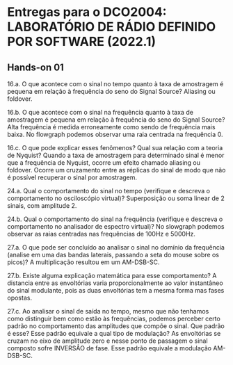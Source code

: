 # Entregas para o DCO2004: LABORATÓRIO DE RÁDIO DEFINIDO POR SOFTWARE (2022.1)
## Hands-on 01
16.a. O que acontece com o sinal no tempo quanto à taxa de amostragem é pequena em relação à frequência do seno do Signal Source?
Aliasing ou foldover.

16.b. O que acontece com o sinal na frequência quanto à taxa de amostragem é pequena em relação à frequência do seno do Signal Source?
Alta frequência é medida erroneamente como sendo de frequência mais baixa. No flowgraph podemos observar uma raia centrada na frequência 0.

16.c. O que pode explicar esses fenômenos? Qual sua relação com a teoria de Nyquist?
Quando a taxa de amostragem para determinado sinal é menor que a frequência de Nyquist, ocorre um efeito chamado aliasing ou foldover. Ocorre um cruzamento entre as réplicas do sinal de modo que não é possível recuperar o sinal por amostragem.

24.a. Qual o comportamento do sinal no tempo (verifique e descreva o comportamento no osciloscópio virtual)?
Superposição ou soma linear de 2 sinais, com amplitude 2.

24.b. Qual o comportamento do sinal na frequência (verifique e descreva o comportamento no analisador de espectro virtual)?
No slowgraph podemos observar as raias centradas nas frequências de 100Hz e 5000Hz.

27.a. O que pode ser concluído ao analisar o sinal no domínio da frequência (analise em uma das bandas laterais, passando a seta do mouse sobre os picos)?
A multiplicação resultou em um AM-DSB-SC.

27.b. Existe alguma explicação matemática para esse comportamento?
A distancia entre as envoltórias varia proporcionalmente ao valor instantâneo do sinal modulante, pois as duas envoltórias tem a mesma forma mas fases opostas. 

27.c. Ao analisar o sinal de saída no tempo, mesmo que não tenhamos como distinguir bem como estão às frequências, podemos perceber certo padrão no comportamento das amplitudes que compõe o sinal. Que padrão é esse? Esse padrão equivale a qual tipo de modulação?
As envoltórias se cruzam no eixo de amplitude zero e nesse ponto de passagem o sinal composto sofre INVERSÂO de fase. Esse padrão equivale a modulação AM-DSB-SC.



